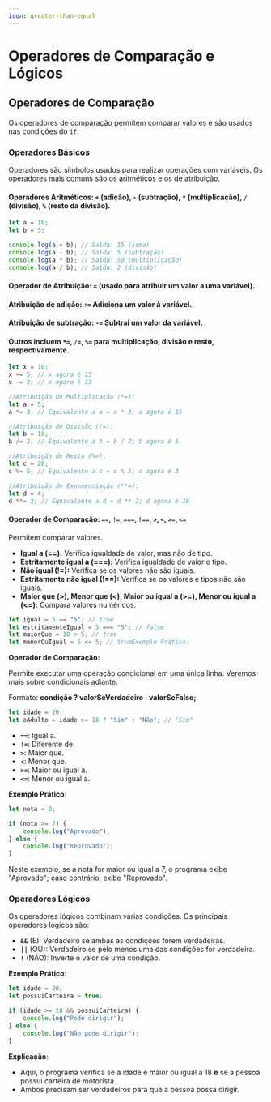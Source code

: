 ```yaml
---
icon: greater-than-equal
---
```


# Operadores de Comparação e Lógicos

## Operadores de Comparação

&#x20;Os operadores de comparação permitem comparar valores e são usados nas condições do `if`.

### **Operadores Básicos**

Operadores são símbolos usados para realizar operações com variáveis. Os operadores mais comuns são os aritméticos e os de atribuição.

#### **Operadores Aritméticos**: `+` (adição), `-` (subtração), `*` (multiplicação), `/` (divisão),  `%` (resto da divisão).

```javascript
let a = 10;
let b = 5;

console.log(a + b); // Saída: 15 (soma)
console.log(a - b); // Saída: 5 (subtração)
console.log(a * b); // Saída: 50 (multiplicação)
console.log(a / b); // Saída: 2 (divisão)
```

#### **Operador de Atribuição**: `=` (usado para atribuir um valor a uma variável).

#### **Atribuição de adição: `+=`** Adiciona um valor à variável.

#### **Atribuição de subtração: `-=`** Subtrai um valor da variável.

#### **Outros incluem** **`*=`**, **`/=`**, **`%=`** para multiplicação, divisão e resto, respectivamente.

```javascript
let x = 10;
x += 5; // x agora é 15
x -= 2; // x agora é 13

//Atribuição de Multiplicação (*=):
let a = 5;
a *= 3; // Equivalente a a = a * 3; a agora é 15

//Atribuição de Divisão (/=):
let b = 10;
b /= 2; // Equivalente a b = b / 2; b agora é 5

//Atribuição de Resto (%=):
let c = 28;
c %= 5; // Equivalente a c = c % 5; c agora é 3

//Atribuição de Exponenciação (**=):
let d = 4;
d **= 2; // Equivalente a d = d ** 2; d agora é 16
```

#### **Operador de Comparação: `==`**, **`!=`**, **`===`**, **`!==`**, **`>`**, **`<`**, **`>=`**, **`<=`**

Permitem comparar valores.

* **Igual a (==):** Verifica igualdade de valor, mas não de tipo.
* **Estritamente igual a (===):** Verifica igualdade de valor e tipo.
* **Não igual (!=):** Verifica se os valores não são iguais.
* **Estritamente não igual (!==):** Verifica se os valores e tipos não são iguais.
* **Maior que (>), Menor que (<), Maior ou igual a (>=), Menor ou igual a (<=):** Compara valores numéricos.

```javascript
let igual = 5 == "5"; // true
let estritamenteIgual = 5 === "5"; // false
let maiorQue = 10 > 5; // true
let menorOuIgual = 5 <= 5; // trueExemplo Prático:
```

**Operador de Comparação:**

Permite executar uma operação condicional em uma única linha. Veremos mais sobre condicionais adiante.

Formato: **condição ? valorSeVerdadeiro : valorSeFalso;**

```javascript
let idade = 20;
let eAdulto = idade >= 18 ? "Sim" : "Não"; // "Sim"
```

* **`==`**: Igual a.
* **`!=`**: Diferente de.
* **`>`**: Maior que.
* **`<`**: Menor que.
* **`>=`**: Maior ou igual a.
* **`<=`**: Menor ou igual a.

**Exemplo Prático**:

```javascript
let nota = 8;

if (nota >= 7) {
    console.log("Aprovado");
} else {
    console.log("Reprovado");
}
```

Neste exemplo, se a nota for maior ou igual a 7, o programa exibe "Aprovado"; caso contrário, exibe "Reprovado".

### **Operadores Lógicos**

&#x20;Os operadores lógicos combinam várias condições. Os principais operadores lógicos são:

* **`&&`** (E): Verdadeiro se ambas as condições forem verdadeiras.
* **`||`** (OU): Verdadeiro se pelo menos uma das condições for verdadeira.
* **`!`** (NÃO): Inverte o valor de uma condição.

**Exemplo Prático**:

```javascript
let idade = 20;
let possuiCarteira = true;

if (idade >= 18 && possuiCarteira) {
    console.log("Pode dirigir");
} else {
    console.log("Não pode dirigir");
}
```

**Explicação**:

* Aqui, o programa verifica se a idade é maior ou igual a 18 **e** se a pessoa possui carteira de motorista.
* Ambos precisam ser verdadeiros para que a pessoa possa dirigir.
